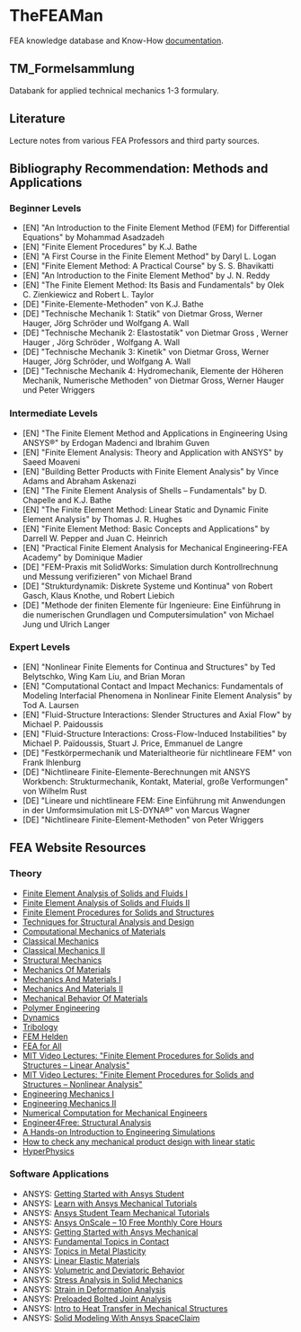 # TheFEAMan

FEA knowledge database and Know-How [documentation](https://github.com/pizofreude/TheFEAMan/tree/main/docs).

## TM_Formelsammlung

Databank for applied technical mechanics 1-3 formulary.

## Literature

Lecture notes from various FEA Professors and third party sources.

## Bibliography Recommendation: Methods and Applications

### Beginner Levels

- [EN] "An Introduction to the Finite Element Method (FEM) for Differential Equations" by Mohammad Asadzadeh
- [EN] "Finite Element Procedures" by K.J. Bathe
- [EN] "A First Course in the Finite Element Method" by Daryl L. Logan
- [EN] "Finite Element Method: A Practical Course" by S. S. Bhavikatti
- [EN] "An Introduction to the Finite Element Method" by J. N. Reddy
- [EN] "The Finite Element Method: Its Basis and Fundamentals" by Olek C. Zienkiewicz and Robert L. Taylor
- [DE] "Finite-Elemente-Methoden" von K.J. Bathe
- [DE] "Technische Mechanik 1: Statik" von Dietmar Gross, Werner Hauger, Jörg Schröder und Wolfgang A. Wall
- [DE] "Technische Mechanik 2: Elastostatik" von Dietmar Gross , Werner Hauger , Jörg Schröder , Wolfgang A. Wall
- [DE] "Technische Mechanik 3: Kinetik" von Dietmar Gross, Werner Hauger, Jörg Schröder, und Wolfgang A. Wall
- [DE] "Technische Mechanik 4: Hydromechanik, Elemente der Höheren Mechanik, Numerische Methoden" von Dietmar Gross, Werner Hauger und Peter Wriggers

### Intermediate Levels

- [EN] "The Finite Element Method and Applications in Engineering Using ANSYS®" by Erdogan Madenci and Ibrahim Guven
- [EN] "Finite Element Analysis: Theory and Application with ANSYS" by Saeed Moaveni
- [EN] "Building Better Products with Finite Element Analysis" by Vince Adams and Abraham Askenazi
- [EN] "The Finite Element Analysis of Shells – Fundamentals" by D. Chapelle and K.J. Bathe
- [EN] "The Finite Element Method: Linear Static and Dynamic Finite Element Analysis" by Thomas J. R. Hughes
- [EN] "Finite Element Method: Basic Concepts and Applications" by Darrell W. Pepper and Juan C. Heinrich
- [EN] "Practical Finite Element Analysis for Mechanical Engineering-FEA Academy" by Dominique Madier
- [DE] "FEM-Praxis mit SolidWorks: Simulation durch Kontrollrechnung und Messung verifizieren" von Michael Brand
- [DE] "Strukturdynamik: Diskrete Systeme und Kontinua" von Robert Gasch, Klaus Knothe, und Robert Liebich
- [DE] "Methode der finiten Elemente für Ingenieure: Eine Einführung in die numerischen Grundlagen und Computersimulation" von Michael Jung und Ulrich Langer

### Expert Levels

- [EN] "Nonlinear Finite Elements for Continua and Structures" by Ted Belytschko, Wing Kam Liu, and Brian Moran
- [EN] "Computational Contact and Impact Mechanics: Fundamentals of Modeling Interfacial Phenomena in Nonlinear Finite Element Analysis" by Tod A. Laursen
- [EN] "Fluid-Structure Interactions: Slender Structures and Axial Flow" by Michael P. Paidoussis
- [EN] "Fluid-Structure Interactions: Cross-Flow-Induced Instabilities" by Michael P. Païdoussis, Stuart J. Price, Emmanuel de Langre
- [DE] "Festkörpermechanik und Materialtheorie für nichtlineare FEM" von Frank Ihlenburg
- [DE] "Nichtlineare Finite-Elemente-Berechnungen mit ANSYS Workbench: Strukturmechanik, Kontakt, Material, große Verformungen" von Wilhelm Rust
- [DE] "Lineare und nichtlineare FEM: Eine Einführung mit Anwendungen in der Umformsimulation mit LS-DYNA®" von Marcus Wagner
- [DE] "Nichtlineare Finite-Element-Methoden" von Peter Wriggers

## FEA Website Resources

### Theory

- [Finite Element Analysis of Solids and Fluids I](https://ocw.mit.edu/courses/2-092-finite-element-analysis-of-solids-and-fluids-i-fall-2009/)
- [Finite Element Analysis of Solids and Fluids II](https://ocw.mit.edu/courses/2-094-finite-element-analysis-of-solids-and-fluids-ii-spring-2011/)
- [Finite Element Procedures for Solids and Structures](https://ocw.mit.edu/courses/res-2-002-finite-element-procedures-for-solids-and-structures-spring-2010/)
- [Techniques for Structural Analysis and Design](https://ocw.mit.edu/courses/16-21-techniques-for-structural-analysis-and-design-spring-2005/)
- [Computational Mechanics of Materials](https://ocw.mit.edu/courses/16-225-computational-mechanics-of-materials-fall-2003/)
- [Classical Mechanics](https://ocw.mit.edu/courses/8-01sc-classical-mechanics-fall-2016/)
- [Classical Mechanics II](https://ocw.mit.edu/courses/8-223-classical-mechanics-ii-january-iap-2017/)
- [Structural Mechanics](https://ocw.mit.edu/courses/2-080j-structural-mechanics-fall-2013/)
- [Mechanics Of Materials](https://ocw.mit.edu/courses/3-11-mechanics-of-materials-fall-1999/)
- [Mechanics And Materials I](https://ocw.mit.edu/courses/2-001-mechanics-materials-i-fall-2006/)
- [Mechanics And Materials II](https://ocw.mit.edu/courses/2-002-mechanics-and-materials-ii-spring-2004/)
- [Mechanical Behavior Of Materials](https://ocw.mit.edu/courses/3-032-mechanical-behavior-of-materials-fall-2007/)
- [Polymer Engineering](https://ocw.mit.edu/courses/3-064-polymer-engineering-fall-2003/)
- [Dynamics](https://ocw.mit.edu/courses/2-032-dynamics-fall-2004/)
- [Tribology](https://ocw.mit.edu/courses/2-800-tribology-fall-2004/)
- [FEM Helden](https://fem-helden.de/)
- [FEA for All](http://feaforall.com/)
- [MIT Video Lectures: "Finite Element Procedures for Solids and Structures – Linear Analysis"](http://ocw2.mit.edu/resources/res-2-002-finite-element-procedures-for-solids-and-structures-spring-2010/linear/)
- [MIT Video Lectures: "Finite Element Procedures for Solids and Structures – Nonlinear Analysis"](http://ocw2.mit.edu/resources/res-2-002-finite-element-procedures-for-solids-and-structures-spring-2010/nonlinear/)
- [Engineering Mechanics I](https://ocw.mit.edu/courses/1-050-engineering-mechanics-i-fall-2007/)
- [Engineering Mechanics II](https://ocw.mit.edu/courses/1-060-engineering-mechanics-ii-spring-2006/)
- [Numerical Computation for Mechanical Engineers](https://ocw.mit.edu/courses/2-086-numerical-computation-for-mechanical-engineers-fall-2014/)
- [Engineer4Free: Structural Analysis](https://youtube.com/playlist?list=PLOAuB8dR35oe8lcGo-ic-f5HdxpXEanvb)
- [A Hands-on Introduction to Engineering Simulations](https://www.edx.org/course/a-hands-on-introduction-to-engineering-simulations)
- [How to check any mechanical product design with linear static](https://feaforall.com/courses/fea-foundations-check-mechanical-product-design-linear-static/)
- [HyperPhysics](http://hyperphysics.phy-astr.gsu.edu/hbase/index.html)

### Software Applications

- ANSYS: [Getting Started with Ansys Student](https://www.youtube.com/playlist?list=PLQMtm0_chcLx4NoPbUFkqLHoOomntN0Gr)
- ANSYS: [Learn with Ansys Mechanical Tutorials](https://www.youtube.com/playlist?list=PLQMtm0_chcLxuLow8a0tl2S0DLGh5q1oP)
- ANSYS: [Ansys Student Team Mechanical Tutorials](https://www.youtube.com/playlist?list=PLQMtm0_chcLwKt2NPwtUfbrP2s72hE47j)
- ANSYS: [Ansys OnScale – 10 Free Monthly Core Hours](https://www.ansys.com/academic/students/ansys-onscale)
- ANSYS: [Getting Started with Ansys Mechanical](https://courses.ansys.com/index.php/courses/getting-started-with-ansys-mechanical/)
- ANSYS: [Fundamental Topics in Contact](https://courses.ansys.com/index.php/courses/fundamental-topics-in-contact/)
- ANSYS: [Topics in Metal Plasticity](https://courses.ansys.com/index.php/courses/topics-in-metal-plasticity/)
- ANSYS: [Linear Elastic Materials](https://courses.ansys.com/index.php/courses/linear-elastic-materials/)
- ANSYS: [Volumetric and Deviatoric Behavior](https://courses.ansys.com/index.php/courses/volumetric-and-deviatoric-behavior/)
- ANSYS: [Stress Analysis in Solid Mechanics](https://courses.ansys.com/index.php/courses/stress-analysis/)
- ANSYS: [Strain in Deformation Analysis](https://courses.ansys.com/index.php/courses/mechanical-strain/)
- ANSYS: [Preloaded Bolted Joint Analysis](https://courses.ansys.com/index.php/courses/bolted-connections-2/)
- ANSYS: [Intro to Heat Transfer in Mechanical Structures](https://courses.ansys.com/index.php/courses/heat-transfer/)
- ANSYS: [Solid Modeling With Ansys SpaceClaim](https://courses.ansys.com/index.php/courses/solid-modeling-with-ansys-spaceclaim/)